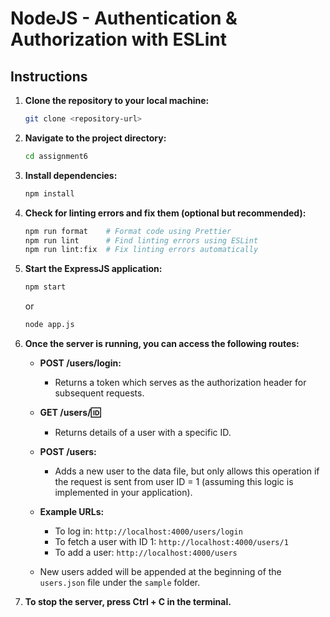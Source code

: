  
# NodeJS - Authentication & Authorization with ESLint
 

## Instructions

1. **Clone the repository to your local machine:**

   ```bash
   git clone <repository-url>
   ```

2. **Navigate to the project directory:**

   ```bash
   cd assignment6
   ```

4. **Install dependencies:**

   ```bash
   npm install
   ```

5. **Check for linting errors and fix them (optional but recommended):**

   ```bash
   npm run format    # Format code using Prettier
   npm run lint      # Find linting errors using ESLint
   npm run lint:fix  # Fix linting errors automatically
   ```

6. **Start the ExpressJS application:**

   ```bash
   npm start
   ```

   or

   ```bash
   node app.js
   ```

7. **Once the server is running, you can access the following routes:**

   - **POST /users/login:**
     - Returns a token which serves as the authorization header for subsequent requests.

   - **GET /users/:id:**
     - Returns details of a user with a specific ID.

   - **POST /users:**
     - Adds a new user to the data file, but only allows this operation if the request is sent from user ID = 1 (assuming this logic is implemented in your application).

   - **Example URLs:**
     - To log in: `http://localhost:4000/users/login`
     - To fetch a user with ID 1: `http://localhost:4000/users/1`
     - To add a user: `http://localhost:4000/users`

   - New users added will be appended at the beginning of the `users.json` file under the `sample` folder.

8. **To stop the server, press Ctrl + C in the terminal.**
 